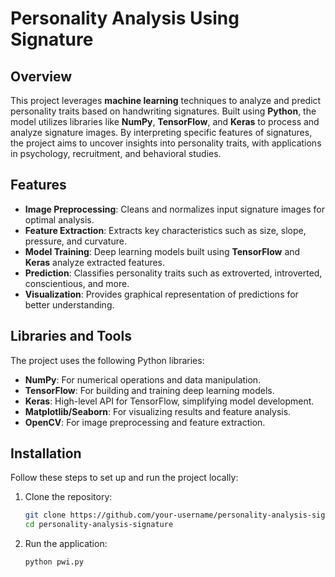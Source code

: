# Personality Analysis Using Signature

## Overview
This project leverages **machine learning** techniques to analyze and predict personality traits based on handwriting signatures. Built using **Python**, the model utilizes libraries like **NumPy**, **TensorFlow**, and **Keras** to process and analyze signature images. By interpreting specific features of signatures, the project aims to uncover insights into personality traits, with applications in psychology, recruitment, and behavioral studies.

## Features
- **Image Preprocessing**: Cleans and normalizes input signature images for optimal analysis.
- **Feature Extraction**: Extracts key characteristics such as size, slope, pressure, and curvature.
- **Model Training**: Deep learning models built using **TensorFlow** and **Keras** analyze extracted features.
- **Prediction**: Classifies personality traits such as extroverted, introverted, conscientious, and more.
- **Visualization**: Provides graphical representation of predictions for better understanding.

## Libraries and Tools
The project uses the following Python libraries:
- **NumPy**: For numerical operations and data manipulation.
- **TensorFlow**: For building and training deep learning models.
- **Keras**: High-level API for TensorFlow, simplifying model development.
- **Matplotlib/Seaborn**: For visualizing results and feature analysis.
- **OpenCV**: For image preprocessing and feature extraction.

## Installation
Follow these steps to set up and run the project locally:

1. Clone the repository:
   ```bash
   git clone https://github.com/your-username/personality-analysis-signature.git
   cd personality-analysis-signature

2. Run the application:
   ```bash
   python pwi.py
